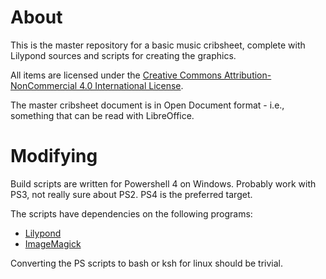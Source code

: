 # About #

This is the master repository for a basic music cribsheet, complete with Lilypond sources and scripts for creating the graphics.

All items are licensed under the [Creative Commons Attribution-NonCommercial 4.0 International License](http://creativecommons.org/licenses/by-nc/4.0/).

The master cribsheet document is in Open Document format - i.e., something that can be read with LibreOffice.

# Modifying #
Build scripts are written for Powershell 4 on Windows. Probably work with PS3, not really sure about PS2. PS4 is the preferred target.

The scripts have dependencies on the following programs:
* [Lilypond](http://www.lilypond.org/)
* [ImageMagick](http://www.imagemagick.org/)

Converting the PS scripts to bash or ksh for linux should be trivial.
